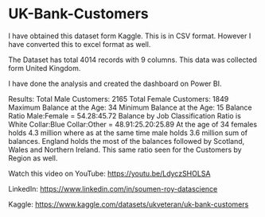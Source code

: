 # UK-Bank-Customers

I have obtained this dataset form Kaggle. 
This is in CSV format. However I have converted this to excel format as well.

The Dataset has total 4014 records with 9 columns. This data was collected form United Kingdom.

I have done the analysis and created the dashboard on Power BI.

Results:
Total Male Customers: 2165
Total Female Customers: 1849
Maximum Balance at the Age: 34
Minimum Balance at the Age: 15
Balance Ratio Male:Female = 54.28:45.72
Balance by Job Classification Ratio is White Collar:Blue Collar:Other = 48.91:25.20:25.89
At the age of 34 females holds 4.3 million where as at the same time male holds 3.6 million sum of balances.
England holds the most of the balances followed by Scotland, Wales and Northern Ireland. This same ratio seen for the Customers by Region as well.

Watch this video on YouTube:
https://youtu.be/LdyczSHOLSA

LinkedIn:
https://www.linkedin.com/in/soumen-roy-datascience

Kaggle:
https://www.kaggle.com/datasets/ukveteran/uk-bank-customers
